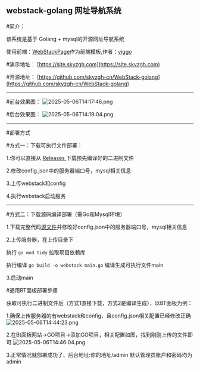  **webstack-golang 网址导航系统**
----------
#简介：

该系统是基于 Golang + mysql的开源网址导航系统

使用前端：[WebStackPage](https://github.com/WebStackPage/WebStackPage.github.io)作为前端模板,作者：[viggo](https://www.viggoz.com/)

#演示地址：
[https://site.skyzgh.com](https://site.skyzgh.com)

#开源地址：
[https://github.com/skyzgh-cn/WebStack-golang](https://github.com/skyzgh-cn/WebStack-golang)

----------


#前台效果图：
![2025-05-06T14:17:46.png][1]

#后台效果图：
![2025-05-06T14:19:04.png][2]


----------
#部署方式

#方式一：下载可执行文件部署：

1.你可以直接从 [Releases ](https://github.com/skyzgh-cn/WebStack-golang/releases)下载预先编译好的二进制文件

2.修改config.json中的服务器端口号，mysql相关信息

3.上传webstack和config

4.执行webstack启动服务


----------


#方式二：下载源码编译部署（需Go和Mysql环境）

1.下载完整代码[源文件](https://github.com/skyzgh-cn/WebStack-golang/archive/refs/tags/v1.0.0.zip)并修改好config.json中的服务器端口号，mysql相关信息

2.上传服务器，在上传目录下

 执行 `go mod tidy` 拉取项目依赖库
 
执行编译 `go build -o webstack main.go` 编译生成可执行文件main

3.启动main

#通用BT面板部署步骤

获取可执行二进制文件后（方式1直接下载，方式2是编译生成），以BT面板为例：

1.确保上传服务器的有webstack和config，且config.json相关配置已经修改正确
![2025-05-06T14:44:23.png][3]

2.在Bt面板网站->GO项目->添加GO项目，相关配置如图，找到刚刚上传的文件即可
![2025-05-06T14:46:04.png][4]

3.正常情况就部署成功了、后台地址:你的地址/admin 默认管理员账户和密码均为admin


  [1]: https://blog.skyzgh.com/usr/uploads/2025/05/1645397260.png
  [2]: https://blog.skyzgh.com/usr/uploads/2025/05/3665417208.png
  [3]: https://blog.skyzgh.com/usr/uploads/2025/05/1055621062.png
  [4]: https://blog.skyzgh.com/usr/uploads/2025/05/31828951.png
